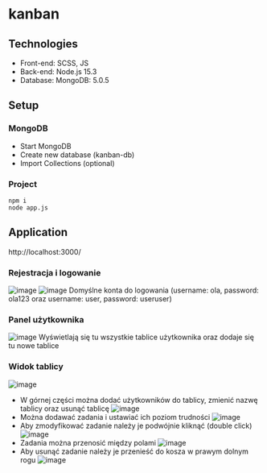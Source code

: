 # kanban
## Technologies
* Front-end: SCSS, JS
* Back-end: Node.js 15.3
* Database: MongoDB: 5.0.5

## Setup
### MongoDB
* Start MongoDB
* Create new database (kanban-db)
* Import Collections (optional)
### Project
```
npm i
node app.js
```
## Application
http://localhost:3000/
### Rejestracja i logowanie
![image](https://user-images.githubusercontent.com/98589939/161430065-fd432354-3cd3-4ecc-aefb-aa9ca68fd1ba.png)
![image](https://user-images.githubusercontent.com/98589939/161429413-faf75f42-f2c8-49d7-8c0c-4fcfeff21953.png)
Domyślne konta do logowania (username: ola, password: ola123 oraz username: user, password: useruser)
### Panel użytkownika
![image](https://user-images.githubusercontent.com/98589939/161429539-e90f756e-cd2f-48df-863a-0d3d5ea37b2a.png)
Wyświetlają się tu wszystkie tablice użytkownika oraz dodaje się tu nowe tablice
### Widok tablicy
![image](https://user-images.githubusercontent.com/98589939/161429629-2c05e8c4-7840-4319-9198-4fdccb542cb1.png)
* W górnej części można dodać użytkowników do tablicy, zmienić nazwę tablicy oraz usunąć tablicę
![image](https://user-images.githubusercontent.com/98589939/161429846-6721a26c-d15c-4d82-88fa-43f7c922edb9.png)
* Można dodawać zadania i ustawiać ich poziom trudności
![image](https://user-images.githubusercontent.com/98589939/161429821-f074c9c2-3bed-492a-8911-6426b84e08b2.png)
* Aby zmodyfikować zadanie należy je podwójnie kliknąć (double click)
![image](https://user-images.githubusercontent.com/98589939/161429911-16654b08-8d19-434e-a193-5d408b2ffac9.png)
* Zadania można przenosić między polami
![image](https://user-images.githubusercontent.com/98589939/161429940-0cb7b0b3-1d11-4c31-8973-0c831a388b4d.png)
* Aby usunąć zadanie należy je przenieść do kosza w prawym dolnym rogu
![image](https://user-images.githubusercontent.com/98589939/161430021-7bdd018f-c0a1-4cc3-8572-09f2ef4228cc.png)

